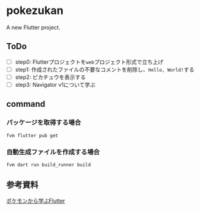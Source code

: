 # pokezukan

A new Flutter project.

## ToDo

- [ ] step0: Flutterプロジェクトを`web`プロジェクト形式で立ち上げ
- [ ] step1: 作成されたファイルの不要なコメントを削除し、`Hello, World!`する
- [ ] step2: ピカチュウを表示する
- [ ] step3: Navigator v1について学ぶ

## command

### パッケージを取得する場合

```terminal
fvm flutter pub get
```

### 自動生成ファイルを作成する場合

```terminal
fvm dart run build_runner build
```

## 参考資料

[ポケモンから学ぶFlutter](https://zenn.dev/sugitlab/books/flutter_poke_app_handson)
